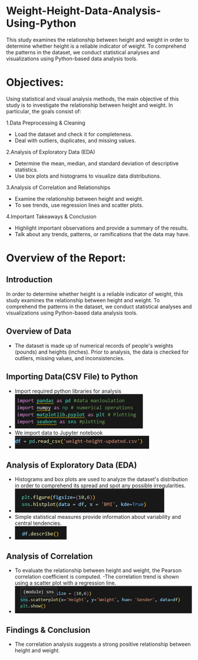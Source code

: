 # Weight-Height-Data-Analysis-Using-Python
This study examines the relationship between height and weight in order to determine whether height is a reliable indicator of weight. To comprehend the patterns in the dataset, we conduct statistical analyses and visualizations using Python-based data analysis tools.

# Objectives: 
Using statistical and visual analysis methods, the main objective of this study is to investigate the relationship between height and weight. In particular, the goals consist of:

1.Data Preprocessing & Cleaning
- Load the dataset and check it for completeness.
- Deal with outliers, duplicates, and missing values.

2.Analysis of Exploratory Data (EDA)
- Determine the mean, median, and standard deviation of descriptive statistics.
- Use box plots and histograms to visualize data distributions.

3.Analysis of Correlation and Relationships
- Examine the relationship between height and weight.
- To see trends, use regression lines and scatter plots.

4.Important Takeaways & Conclusion
- Highlight important observations and provide a summary of the results.
- Talk about any trends, patterns, or ramifications that the data may have.

# Overview of the Report: 
## Introduction
In order to determine whether height is a reliable indicator of weight, this study examines the relationship between height and weight. To comprehend the patterns in the dataset, we conduct statistical analyses and visualizations using Python-based data analysis tools.

## Overview of Data
- The dataset is made up of numerical records of people's weights (pounds) and heights (inches). Prior to analysis, the data is checked for outliers, missing values, and inconsistencies.

## Importing Data(CSV File) to Python
- Import required python libraries for analysis
- ![Code](Images/p.4.png)
- We  import data to Jupyter notebook
-  ![Code](Images/p.1.png)

## Analysis of Exploratory Data (EDA)
- Histograms and box plots are used to analyze the dataset's distribution in order to comprehend its spread and spot any possible irregularities.
-  ![Code](Images/p.2.png)
- Simple statistical measures provide information about variability and central tendencies.
-  ![Code](Images/p.5.png)
  

## Analysis of Correlation
- To evaluate the relationship between height and weight, the Pearson correlation coefficient is computed.
-The correlation trend is shown using a scatter plot with a regression line.
- ![Code](Images/p.3.png)

## Findings & Conclusion
- The correlation analysis suggests a strong positive relationship between height and weight.



